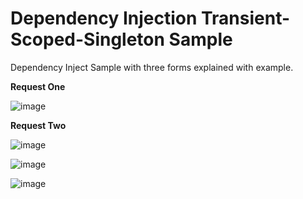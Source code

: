 # Dependency Injection Transient-Scoped-Singleton Sample
Dependency Inject Sample with three forms explained with example.

**Request One**

![image](https://user-images.githubusercontent.com/4524097/150701953-caed6521-0057-480b-b1ad-c981f61f0f5f.png)

**Request Two**

![image](https://user-images.githubusercontent.com/4524097/150701972-b5cd0b12-994b-49a5-b6c1-fb8160208d6c.png)


![image](https://user-images.githubusercontent.com/4524097/150702085-6de387f7-81be-468d-af42-5ce4a0675b3a.png)


![image](https://user-images.githubusercontent.com/4524097/150702119-027ac2eb-c846-4aaf-8818-48d5a14b4b5d.png)


